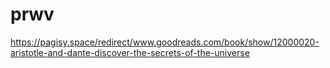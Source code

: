 # prwv
https://pagisy.space/redirect/www.goodreads.com/book/show/12000020-aristotle-and-dante-discover-the-secrets-of-the-universe
